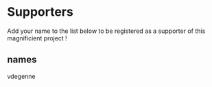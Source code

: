 # Supporters

Add your name to the list below to be registered as a supporter of this magnificient project !

## names

vdegenne
